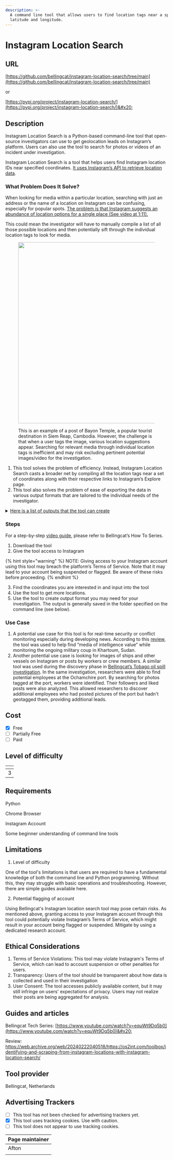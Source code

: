 ```yaml
---
description: >-
  A command line tool that allows users to find location tags near a specified
  latitude and longitude.
---
```


# Instagram Location Search

## URL

[https://github.com/bellingcat/instagram-location-search/tree/main](https://github.com/bellingcat/instagram-location-search/tree/main)

or&#x20;

[https://pypi.org/project/instagram-location-search/](https://pypi.org/project/instagram-location-search/)&#x20;

## Description

Instagram Location Search is a Python-based command-line tool that open-source investigators can use to get geolocation leads on Instagram’s platform.  Users can also use the tool to search for photos or videos of an incident under investigation.&#x20;

Instagram Location Search is a tool that helps users find Instagram location IDs near specified coordinates. [It uses Instagram’s API to retrieve location data](https://github.com/bellingcat/instagram-location-search).&#x20;

### What Problem Does It Solve?&#x20;

When looking for media within a particular location, searching with just an address or the name of a location on Instagram can be confusing, especially for popular spots. [The problem is that Instagram suggests an abundance of location options for a single place (See video at 1:11).](https://www.youtube.com/watch?v=equWt9Dq5b0)&#x20;

This could mean the investigator will have to manually compile a list of all those possible locations and then potentially sift through the individual location tags to look for media.&#x20;

<figure><img src=".gitbook/assets/ScreenRecording2024-09-15195317-ezgif.com-censor.gif" alt="" width="563"><figcaption><p> This is an example of a post of Bayon Temple, a popular tourist destination in Siem Reap, Cambodia. However, the challenge is that when a user tags the image, various location suggestions appear. Searching for relevant media through individual location tags is inefficient and may risk excluding pertinent potential images/video for the investigation. </p></figcaption></figure>

1. This tool solves the problem of efficiency. Instead, Instagram Location Search casts a broader net by compiling all the location tags near a set of coordinates along with their respective links to Instagram’s Explore page.
2. This tool also solves the problem of ease of exporting the data in various output formats that are tailored to the individual needs of the investigator.&#x20;

<details>

<summary><a href="https://github.com/bellingcat/instagram-location-search/blob/main/README.md">Here is a list of outputs that the tool can create</a></summary>

1. \--map → This command allows users to request a map in HTML format showing the locations on the map, with links to Instagram and the media associated with the particular location tag. &#x20;
2. \--csv → This command allows users to request the location data in a CSV/table-like format which they can then use on programs like Excel, Google Sheets, etc &#x20;
3. \--json → This command line argument can request a JSON file.  This file will look almost the same as the data you’d see if you were getting it directly from a website or an API&#x20;
4. \--geojson →  This argument helps you save a list of Instagram locations in a format that’s ready to be used for mapping and other geographic applications such as Google Maps, QGIS, etc .&#x20;

<!---->

5. \--ids → This is the specific command you use with the tool and tells the tool that you want to get a list of location IDs, which will be saved in a .txt file. Once you have this file with the location IDs, you can use it with another tool (like Instagram scraper). This second tool can then use those IDs to gather more information, such as photos or posts from those locations

</details>

### Steps

For a step-by-step [video guide](https://www.youtube.com/watch?v=equWt9Dq5b0), please refer to Bellingcat’s How To Series.&#x20;

1. Download the tool&#x20;
2. Give the tool access to Instagram

{% hint style="warning" %}
NOTE: Giving access to your Instagram account using this tool may breach the platform’s Terms of Service. Note that it may lead to your account being suspended or flagged. Be aware of these risks before proceeding.
{% endhint %}

3. Find the coordinates you are interested in and input into the tool
4. Use the tool to get more locations.&#x20;
5. Use the tool to create output format you may need for your investigation. The output is generally saved in the folder specified on the command line (see below).&#x20;

### Use Case

1. A potential use case for this tool is for real-time security or conflict monitoring especially during developing news. According to this [review](https://web.archive.org/web/20240419233411/https://os2int.com/toolbox/identifying-and-scraping-from-instagram-locations-with-instagram-location-search/), the tool was used to help find “media of intelligence value” while monitoring the ongoing military coup in Khartoum, Sudan.&#x20;
2. Another potential use case is looking for images of ships and other vessels on Instagram or posts by workers or crew members. A similar tool was used during the discovery phase in [Bellingcat’s Tobago oil spill investigation](https://www.bellingcat.com/news/2024/02/14/identifying-the-mystery-vessel-at-the-site-of-trinidad-tobagos-national-emergency-oil-spill/). In the same investigation, researchers were able to find potential employees at the Ochamchire port. By searching for photos tagged at the port, workers were identified. Their followers and liked posts were also analyzed. This allowed researchers to discover additional employees who had posted pictures of the port but hadn't geotagged them, providing additional leads.

## Cost

* [x] Free
* [ ] Partially Free
* [ ] Paid

## Level of difficulty

<table><thead><tr><th data-type="rating" data-max="5"></th></tr></thead><tbody><tr><td>3</td></tr></tbody></table>

## Requirements

Python&#x20;

Chrome Browser&#x20;

Instagram Account&#x20;

Some beginner understanding of command line tools&#x20;

## Limitations

1. Level of difficulty&#x20;

One of the tool's limitations is that users are required to have a fundamental knowledge of both the command line and Python programming. Without this, they may struggle with basic operations and troubleshooting. However, there are simple guides available here.&#x20;

2. Potential flagging of account

Using Bellingcat's Instagram location search tool may pose certain risks. As mentioned above, granting access to your Instagram account through this tool could potentially violate Instagram’s Terms of Service, which might result in your account being flagged or suspended. Mitigate by using a dedicated research account.&#x20;

## Ethical Considerations

1. Terms of Service Violations: This tool may violate Instagram's Terms of Service, which can lead to account suspension or other penalties for users.
2. Transparency: Users of the tool should be transparent about how data is collected and used in their investigation
3. User Consent: The tool accesses publicly available content, but it may still infringe on users' expectations of privacy. Users may not realize their posts are being aggregated for analysis.&#x20;

## Guides and articles

Bellingcat Tech Series: [https://www.youtube.com/watch?v=equWt9Dq5b0](https://www.youtube.com/watch?v=equWt9Dq5b0)&#x20;

Review: https://web.archive.org/web/20240222040518/https://os2int.com/toolbox/identifying-and-scraping-from-instagram-locations-with-instagram-location-search/

## Tool provider

Bellingcat, Netherlands

## Advertising Trackers

* [ ] This tool has not been checked for advertising trackers yet.
* [x] This tool uses tracking cookies. Use with caution.
* [ ] This tool does not appear to use tracking cookies.

| Page maintainer |
| --------------- |
| Afton           |
|                 |

